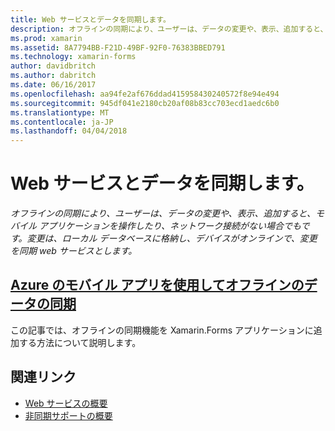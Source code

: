 ```yaml
---
title: Web サービスとデータを同期します。
description: オフラインの同期により、ユーザーは、データの変更や、表示、追加すると、モバイル アプリケーションを操作したり、ネットワーク接続がない場合でもです。 変更は、ローカル データベースに格納し、デバイスがオンラインで、変更を同期 web サービスとします。
ms.prod: xamarin
ms.assetid: 8A7794BB-F21D-49BF-92F0-76383BBED791
ms.technology: xamarin-forms
author: davidbritch
ms.author: dabritch
ms.date: 06/16/2017
ms.openlocfilehash: aa94fe2af676ddad415958430240572f8e94e494
ms.sourcegitcommit: 945df041e2180cb20af08b83cc703ecd1aedc6b0
ms.translationtype: MT
ms.contentlocale: ja-JP
ms.lasthandoff: 04/04/2018
---
```

# <a name="synchronizing-data-with-web-services"></a>Web サービスとデータを同期します。

_オフラインの同期により、ユーザーは、データの変更や、表示、追加すると、モバイル アプリケーションを操作したり、ネットワーク接続がない場合でもです。変更は、ローカル データベースに格納し、デバイスがオンラインで、変更を同期 web サービスとします。_

## <a name="synchronizing-offline-data-with-azure-mobile-appsazure-mobile-appsmd"></a>[Azure のモバイル アプリを使用してオフラインのデータの同期](azure-mobile-apps.md)

この記事では、オフラインの同期機能を Xamarin.Forms アプリケーションに追加する方法について説明します。



## <a name="related-links"></a>関連リンク

- [Web サービスの概要](~/cross-platform/data-cloud/web-services/index.md)
- [非同期サポートの概要](~/cross-platform/platform/async.md)
